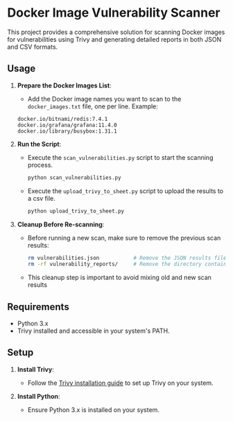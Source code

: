 # Docker Image Vulnerability Scanner

This project provides a comprehensive solution for scanning Docker images for vulnerabilities using Trivy and generating detailed reports in both JSON and CSV formats.

## Usage

1. **Prepare the Docker Images List**:
   - Add the Docker image names you want to scan to the `docker_images.txt` file, one per line.
   Example: 
   ```
   docker.io/bitnami/redis:7.4.1
   docker.io/grafana/grafana:11.4.0
   docker.io/library/busybox:1.31.1
   ```

2. **Run the Script**:
   - Execute the `scan_vulnerabilities.py` script to start the scanning process.
     ```bash
     python scan_vulnerabilities.py
     ```
   - Execute the `upload_trivy_to_sheet.py` script to upload the results to a csv file.
     ```bash
     python upload_trivy_to_sheet.py
     ```

3. **Cleanup Before Re-scanning**:
   - Before running a new scan, make sure to remove the previous scan results:
     ```bash
     rm vulnerabilities.json           # Remove the JSON results file
     rm -rf vulnerability_reports/     # Remove the directory containing CSV reports
     ```
   - This cleanup step is important to avoid mixing old and new scan results

## Requirements

- Python 3.x
- Trivy installed and accessible in your system's PATH.

## Setup

1. **Install Trivy**:
   - Follow the [Trivy installation guide](https://aquasecurity.github.io/trivy/v0.18.3/installation/) to set up Trivy on your system.

2. **Install Python**:
   - Ensure Python 3.x is installed on your system.

